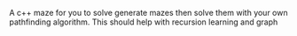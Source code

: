 A c++ maze for you to solve generate mazes then solve them with your own pathfinding algorithm. This should help with recursion learning and graph

